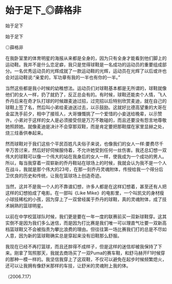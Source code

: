 # 始于足下_◎薛格非

始于足下

始于足下

◎薛格非

在我卧室里的体育明星的海报从来都是全身的，因为只有全身才能看到他们脚上的运动鞋。我并不是什么恋足癖，我只是觉得球鞋是一名成功的运动员的重要组成部分。一名优秀运动员的光辉成就了一款运动鞋的光辉，运动员在光辉了以后或许也会对运动鞋说:“亲爱的，军功章有我的一半也有你的一半。”

当然这些都是我小时候的幼稚想法。运动员们对球鞋基本都是无所谓的，球鞋就像他们的女人一样，扔了就扔了，反正总会有的。有时候，球鞋还能卖个人情，飞人乔丹后来在奇才队打球的时候跟麦迪过招，过完招以后特别欣赏麦迪，就在自己的球鞋上签了名，然后叫小弟给麦迪送过去，以示鼓励。这就好比德高望重的大哥在金盆洗手前夕，相中了接班人，大哥慷慨挑了一个爱惜的小妾送给晚辈，以示赞许。小弟对于这样的女人是必须接受但是万万不敢碰的，而且还要没有怨言地尊敬她照顾她。就像麦迪是决计不会穿那双鞋，而是肯定要把那鞋摆在家里显赫之处，烧三炷香供奉起来。

然而球鞋对于我们这些个平民百姓凡夫俗子来说，也像我们的女人一样:要费尽千辛万苦讨来，然后好好伺候服侍着，不允许她受到任何一丝伤害。我还总幻想一双伟大的球鞋可以像一个伟大的站在我身后的女人一样，使我成为一个成功的男人。所以，每当我穿着一双崭新的乔丹鞋站在球场上的时候，我就会认为我不是一个人在战斗，我就是那个伟大的23号，在那一刻乔丹灵魂附体，传授给我一个得分后卫优良的历史和传统，让我在篮球场上创造奇迹。

当然，这并不是我一个人的不靠谱幻想，许多人都是在这样幻想着，甚至还有人把这样的幻想拍成了电影。在一部叫《Like Mike》的电影里，一个叫凯文的身材瘦小球技稀松的小孩，因为穿上了一双曾经属于乔丹的球鞋，真的灵魂附体，成了技术娴熟的篮球明星。

以前在中学校篮球队时候，我们更是要在一年一度的联赛前买一双新球鞋穿。这其实倒不是因为我们多么迷信，而是因为打比赛是我们唯一可以理直气壮要一双新高档篮球鞋又不会被指责为攀比浪费的理由。但往往第一场比赛我们打的总是不尽如人意，因为新的篮球鞋确实总是穿起来没有旧鞋那么舒服。

我现在已经不再打篮球，而且还胖得不成样子，但是这样的迷信却被我保持了下来。刚拿了驾照那天，我就去商场买了一双Puma的赛车鞋，和舒马赫开F1时候穿的那种一模一样的。我坚信我穿上了这双鞋，不仅可以避免在起步时候频繁熄火，还可以让我拥有像舒米那样的车技，让舒米的灵魂附上我的体。

（2006.7.17）